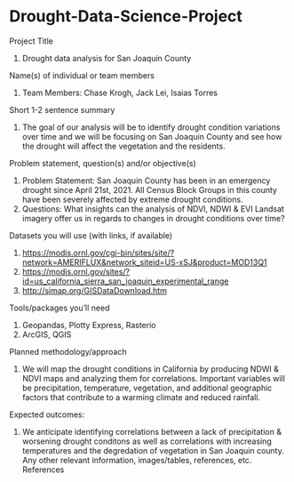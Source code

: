 # Drought-Data-Science-Project

Project Title 
  1. Drought data analysis for San Joaquin County 

Name(s) of individual or team members
 1. Team Members: Chase Krogh, Jack Lei, Isaias Torres
  
Short 1-2 sentence summary
  1. The goal of our analysis will be to identify drought condition variations over time and we will be focusing on San Joaquin County and see how the drought will affect the vegetation and the residents.

Problem statement, question(s) and/or objective(s)
 1. Problem Statement: San Joaquin County has been in an emergency drought since April 21st, 2021. All Census Block Groups in this county have been severely affected by extreme drought conditions. 
 2. Questions: What insights can the analysis of NDVI, NDWI & EVI Landsat imagery offer us in regards to changes in drought conditions over time?
 
Datasets you will use (with links, if available)
  1. https://modis.ornl.gov/cgi-bin/sites/site/?network=AMERIFLUX&network_siteid=US-xSJ&product=MOD13Q1
  2. https://modis.ornl.gov/sites/?id=us_california_sierra_san_joaquin_experimental_range
  3. http://sjmap.org/GISDataDownload.htm 

Tools/packages you’ll need
  1. Geopandas, Plotty Express, Rasterio
  2. ArcGIS, QGIS   

Planned methodology/approach
  1. We will map the drought conditions in California by producing NDWI &amp; NDVI maps and analyzing them for correlations. Important variables will be precipitation, temperature, vegetation, and additional geographic factors that contribute to a warming climate and reduced rainfall.
   
Expected outcomes:
1. We anticipate identifying correlations between a lack of precipitation & worsening drought conditons as well as correlations with increasing temperatures and the degredation of vegetation in San Joaquin county.
Any other relevant information, images/tables, references, etc.
References
